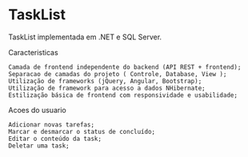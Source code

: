 # TaskList

TaskList implementada em .NET e SQL Server.

Caracteristicas

    Camada de frontend independente do backend (API REST + frontend);
    Separacao de camadas do projeto ( Controle, Database, View );
    Utilização de frameworks (jQuery, Angular, Bootstrap);
    Utilização de framework para acesso a dados NHibernate;
    Estilização básica de frontend com responsividade e usabilidade;

Acoes do usuario

    Adicionar novas tarefas;
    Marcar e desmarcar o status de concluído;
    Editar o conteúdo da task;
    Deletar uma task;

